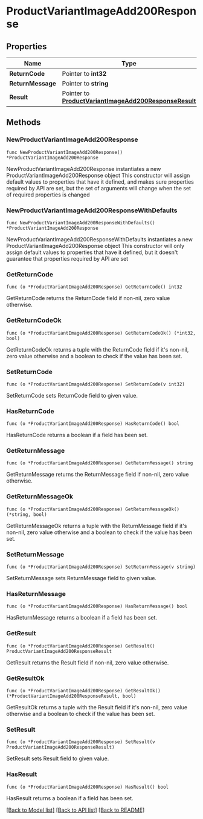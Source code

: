 # ProductVariantImageAdd200Response

## Properties

Name | Type | Description | Notes
------------ | ------------- | ------------- | -------------
**ReturnCode** | Pointer to **int32** |  | [optional] 
**ReturnMessage** | Pointer to **string** |  | [optional] 
**Result** | Pointer to [**ProductVariantImageAdd200ResponseResult**](ProductVariantImageAdd200ResponseResult.md) |  | [optional] 

## Methods

### NewProductVariantImageAdd200Response

`func NewProductVariantImageAdd200Response() *ProductVariantImageAdd200Response`

NewProductVariantImageAdd200Response instantiates a new ProductVariantImageAdd200Response object
This constructor will assign default values to properties that have it defined,
and makes sure properties required by API are set, but the set of arguments
will change when the set of required properties is changed

### NewProductVariantImageAdd200ResponseWithDefaults

`func NewProductVariantImageAdd200ResponseWithDefaults() *ProductVariantImageAdd200Response`

NewProductVariantImageAdd200ResponseWithDefaults instantiates a new ProductVariantImageAdd200Response object
This constructor will only assign default values to properties that have it defined,
but it doesn't guarantee that properties required by API are set

### GetReturnCode

`func (o *ProductVariantImageAdd200Response) GetReturnCode() int32`

GetReturnCode returns the ReturnCode field if non-nil, zero value otherwise.

### GetReturnCodeOk

`func (o *ProductVariantImageAdd200Response) GetReturnCodeOk() (*int32, bool)`

GetReturnCodeOk returns a tuple with the ReturnCode field if it's non-nil, zero value otherwise
and a boolean to check if the value has been set.

### SetReturnCode

`func (o *ProductVariantImageAdd200Response) SetReturnCode(v int32)`

SetReturnCode sets ReturnCode field to given value.

### HasReturnCode

`func (o *ProductVariantImageAdd200Response) HasReturnCode() bool`

HasReturnCode returns a boolean if a field has been set.

### GetReturnMessage

`func (o *ProductVariantImageAdd200Response) GetReturnMessage() string`

GetReturnMessage returns the ReturnMessage field if non-nil, zero value otherwise.

### GetReturnMessageOk

`func (o *ProductVariantImageAdd200Response) GetReturnMessageOk() (*string, bool)`

GetReturnMessageOk returns a tuple with the ReturnMessage field if it's non-nil, zero value otherwise
and a boolean to check if the value has been set.

### SetReturnMessage

`func (o *ProductVariantImageAdd200Response) SetReturnMessage(v string)`

SetReturnMessage sets ReturnMessage field to given value.

### HasReturnMessage

`func (o *ProductVariantImageAdd200Response) HasReturnMessage() bool`

HasReturnMessage returns a boolean if a field has been set.

### GetResult

`func (o *ProductVariantImageAdd200Response) GetResult() ProductVariantImageAdd200ResponseResult`

GetResult returns the Result field if non-nil, zero value otherwise.

### GetResultOk

`func (o *ProductVariantImageAdd200Response) GetResultOk() (*ProductVariantImageAdd200ResponseResult, bool)`

GetResultOk returns a tuple with the Result field if it's non-nil, zero value otherwise
and a boolean to check if the value has been set.

### SetResult

`func (o *ProductVariantImageAdd200Response) SetResult(v ProductVariantImageAdd200ResponseResult)`

SetResult sets Result field to given value.

### HasResult

`func (o *ProductVariantImageAdd200Response) HasResult() bool`

HasResult returns a boolean if a field has been set.


[[Back to Model list]](../README.md#documentation-for-models) [[Back to API list]](../README.md#documentation-for-api-endpoints) [[Back to README]](../README.md)


